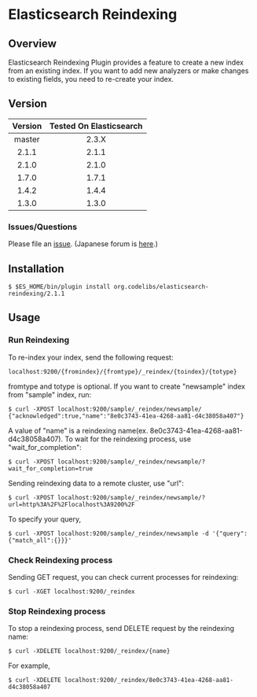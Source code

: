 Elasticsearch Reindexing
=======================

## Overview

Elasticsearch Reindexing Plugin provides a feature to create a new index from an existing index.
If you want to add new analyzers or make changes to existing fields, you need to re-create your index.

## Version

| Version   | Tested On Elasticsearch |
|:---------:|:-----------------------:|
| master    | 2.3.X                   |
| 2.1.1     | 2.1.1                   |
| 2.1.0     | 2.1.0                   |
| 1.7.0     | 1.7.1                   |
| 1.4.2     | 1.4.4                   |
| 1.3.0     | 1.3.0                   |

### Issues/Questions

Please file an [issue](https://github.com/codelibs/elasticsearch-reindexing/issues "issue").
(Japanese forum is [here](https://github.com/codelibs/codelibs-ja-forum "here").)

## Installation

    $ $ES_HOME/bin/plugin install org.codelibs/elasticsearch-reindexing/2.1.1

## Usage

### Run Reindexing

To re-index your index, send the following request:

    localhost:9200/{fromindex}/{fromtype}/_reindex/{toindex}/{totype}

fromtype and totype is optional.
If you want to create "newsample" index from "sample" index, run:

    $ curl -XPOST localhost:9200/sample/_reindex/newsample/
    {"acknowledged":true,"name":"8e0c3743-41ea-4268-aa81-d4c38058a407"}

A value of "name" is a reindexing name(ex. 8e0c3743-41ea-4268-aa81-d4c38058a407).
To wait for the reindexing process, use "wait\_for\_completion":

    $ curl -XPOST localhost:9200/sample/_reindex/newsample/?wait_for_completion=true

Sending reindexing data to a remote cluster, use "url":

    $ curl -XPOST localhost:9200/sample/_reindex/newsample/?url=http%3A%2F%2Flocalhost%3A9200%2F

To specify your query,

    $ curl -XPOST localhost:9200/sample/_reindex/newsample -d '{"query":{"match_all":{}}}'

### Check Reindexing process

Sending GET request, you can check current processes for reindexing:

    $ curl -XGET localhost:9200/_reindex

### Stop Reindexing process

To stop a reindexing process, send DELETE request by the reindexing name:

    $ curl -XDELETE localhost:9200/_reindex/{name}

For example,

    $ curl -XDELETE localhost:9200/_reindex/8e0c3743-41ea-4268-aa81-d4c38058a407

